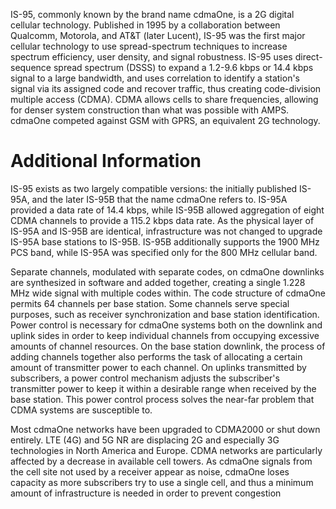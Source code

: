 IS-95, commonly known by the brand name cdmaOne, is a 2G digital cellular technology. Published in 1995 by a collaboration between Qualcomm, Motorola, and AT&T (later Lucent), IS-95 was the first major cellular technology to use spread-spectrum techniques to increase spectrum efficiency, user density, and signal robustness. IS-95 uses direct-sequence spread spectrum (DSSS) to expand a 1.2-9.6 kbps or 14.4 kbps signal to a large bandwidth, and uses correlation to identify a station's signal via its assigned code and recover traffic, thus creating code-division multiple access (CDMA). CDMA allows cells to share frequencies, allowing for denser system construction than what was possible with AMPS. cdmaOne competed against GSM with GPRS, an equivalent 2G technology.

# Additional Information

IS-95 exists as two largely compatible versions: the initially published IS-95A, and the later IS-95B that the name cdmaOne refers to. IS-95A provided a data rate of 14.4 kbps, while IS-95B allowed aggregation of eight CDMA channels to provide a 115.2 kbps data rate. As the physical layer of IS-95A and IS-95B are identical, infrastructure was not changed to upgrade IS-95A base stations to IS-95B. IS-95B additionally supports the 1900 MHz PCS band, while IS-95A was specified only for the 800 MHz cellular band.

Separate channels, modulated with separate codes, on cdmaOne downlinks are synthesized in software and added together, creating a single 1.228 MHz wide signal with multiple codes within. The code structure of cdmaOne permits 64 channels per base station. Some channels serve special purposes, such as receiver synchronization and base station identification. Power control is necessary for cdmaOne systems both on the downlink and uplink sides in order to keep individual channels from occupying excessive amounts of channel resources. On the base station downlink, the process of adding channels together also performs the task of allocating a certain amount of transmitter power to each channel. On uplinks transmitted by subscribers, a power control mechanism adjusts the subscriber's transmitter power to keep it within a desirable range when received by the base station. This power control process solves the near-far problem that CDMA systems are susceptible to.

Most cdmaOne networks have been upgraded to CDMA2000 or shut down entirely. LTE (4G) and 5G NR are displacing 2G and especially 3G technologies in North America and Europe. CDMA networks are particularly affected by a decrease in available cell towers. As cdmaOne signals from the cell site not used by a receiver appear as noise, cdmaOne loses capacity as more subscribers try to use a single cell, and thus a minimum amount of infrastructure is needed in order to prevent congestion